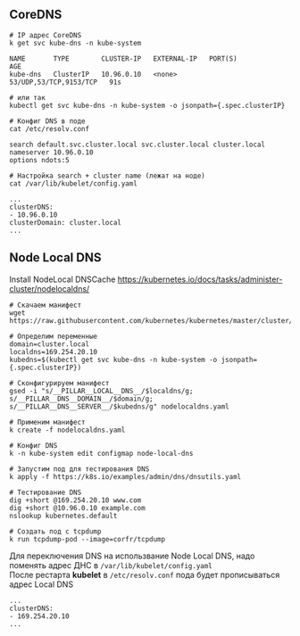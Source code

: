 ## CoreDNS
```
# IP адрес CoreDNS
k get svc kube-dns -n kube-system

NAME       TYPE        CLUSTER-IP   EXTERNAL-IP   PORT(S)                  AGE
kube-dns   ClusterIP   10.96.0.10   <none>        53/UDP,53/TCP,9153/TCP   91s

# или так
kubectl get svc kube-dns -n kube-system -o jsonpath={.spec.clusterIP}

# Конфиг DNS в поде
cat /etc/resolv.conf

search default.svc.cluster.local svc.cluster.local cluster.local
nameserver 10.96.0.10
options ndots:5

# Настройка search + cluster name (лежат на ноде)
cat /var/lib/kubelet/config.yaml

...
clusterDNS:
- 10.96.0.10
clusterDomain: cluster.local
...

```

## Node Local DNS
Install NodeLocal DNSCache https://kubernetes.io/docs/tasks/administer-cluster/nodelocaldns/
```
# Скачаем манифест
wget https://raw.githubusercontent.com/kubernetes/kubernetes/master/cluster/addons/dns/nodelocaldns/nodelocaldns.yaml

# Определим переменные
domain=cluster.local
localdns=169.254.20.10
kubedns=$(kubectl get svc kube-dns -n kube-system -o jsonpath={.spec.clusterIP})

# Сконфигурируем манифест
gsed -i "s/__PILLAR__LOCAL__DNS__/$localdns/g; s/__PILLAR__DNS__DOMAIN__/$domain/g; s/__PILLAR__DNS__SERVER__/$kubedns/g" nodelocaldns.yaml

# Применим манифест
k create -f nodelocaldns.yaml

# Конфиг DNS
k -n kube-system edit configmap node-local-dns

# Запустим под для тестирования DNS
k apply -f https://k8s.io/examples/admin/dns/dnsutils.yaml

# Тестирование DNS
dig +short @169.254.20.10 www.com
dig +short @10.96.0.10 example.com
nslookup kubernetes.default

# Создать под с tcpdump
k run tcpdump-pod --image=corfr/tcpdump

```
Для переключения DNS на использвание Node Local DNS, надо поменять адрес ДНС в ```/var/lib/kubelet/config.yaml``` </br>
После рестарта **kubelet** в ```/etc/resolv.conf``` пода будет прописываться адрес Local DNS
```
...
clusterDNS:
- 169.254.20.10
...
```